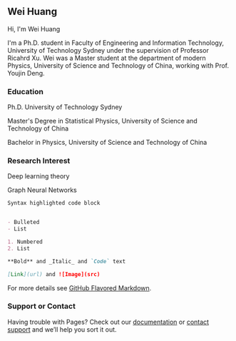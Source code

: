 ## Wei Huang

Hi, I'm Wei Huang

I'm a Ph.D. student in Faculty of Engineering and Information Technology, University of Technology Sydney under the supervision of Professor Ricahrd Xu. Wei was a Master student at the department of modern Physics, University of Science and Technology of China, working with Prof. Youjin Deng.


### Education

Ph.D. University of Technology Sydney

Master's Degree in Statistical Physics, University of Science and Technology of China

Bachelor in Physics, University of Science and Technology of China



### Research Interest

Deep learning theory

Graph Neural Networks



```markdown
Syntax highlighted code block


- Bulleted
- List

1. Numbered
2. List

**Bold** and _Italic_ and `Code` text

[Link](url) and ![Image](src)
```

For more details see [GitHub Flavored Markdown](https://guides.github.com/features/mastering-markdown/).



### Support or Contact

Having trouble with Pages? Check out our [documentation](https://docs.github.com/categories/github-pages-basics/) or [contact support](https://support.github.com/contact) and we’ll help you sort it out.
